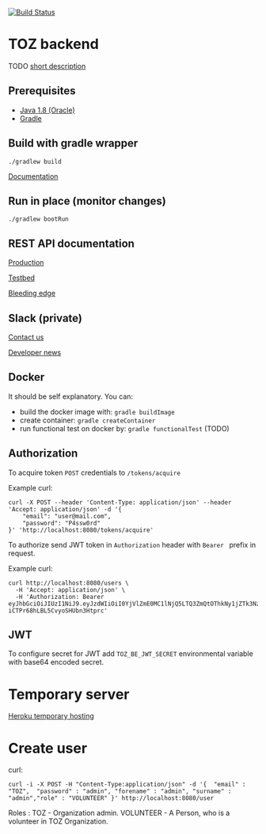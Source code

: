 [![Build Status](https://travis-ci.org/blstream/TOZ_BE.svg?branch=master)](https://travis-ci.org/blstream/TOZ_BE)

# TOZ backend

TODO [short description](https://en.support.wordpress.com/markdown-quick-reference/)

## Prerequisites

* [Java 1.8 (Oracle)](http://www.oracle.com/technetwork/java/javase/downloads/jdk8-downloads-2133151.html)
* [Gradle](https://docs.gradle.org/current/userguide/installation.html)

## Build with gradle wrapper

    ./gradlew build

[Documentation](http://docs.spring.io/spring-boot/docs/current/reference/html/build-tool-plugins-gradle-plugin.html)

## Run in place (monitor changes)

    ./gradlew bootRun

## REST API documentation

[Production](http://patronage2017.blstream.com/swagger-ui.html)

[Testbed](http://testbed.patronage2017.blstream.com/swagger-ui.html)

[Bleeding edge](http://dev.patronage2017.blstream.com/swagger-ui.html)

## Slack (private)

[Contact us](https://patronage-2017.slack.com/messages/backend-public)

[Developer news](https://patronage-2017.slack.com/messages/backend-ci/)

## Docker

It should be self explanatory. You can:

- build the docker image with: `gradle buildImage`
- create container: `gradle createContainer`
- run functional test on docker by: `gradle functionalTest` (TODO)

## Authorization

To acquire token `POST` credentials to `/tokens/acquire`

Example curl:
```
curl -X POST --header 'Content-Type: application/json' --header 'Accept: application/json' -d '{ 
    "email": "user@mail.com",
    "password": "P4ssw0rd" 
}' 'http://localhost:8080/tokens/acquire'
```

To authorize send JWT token in `Authorization` header with `Bearer ` prefix in request.

Example curl:
```
curl http://localhost:8080/users \
  -H 'Accept: application/json' \
  -H 'Authorization: Bearer eyJhbGciOiJIUzI1NiJ9.eyJzdWIiOiI0YjVlZmE0MC1lNjQ5LTQ3ZmQtOThkNy1jZTk3NzBlYTZlY2QiLCJlbWFpbCI6InVzZXJAbWFpbC5jb20iLCJzY29wZXMiOlsiVE9aIl0sImlhdCI6MTQ5MjE3MTY4MSwiZXhwIjoxNDkyMjU4MDgxfQ.Z3iZ3zlgV0_iZAk-iCTPr68hLBL5CvyoSHUbn3Htprc'
```

## JWT 

To configure secret for JWT add `TOZ_BE_JWT_SECRET` environmental variable with base64 encoded secret.

# Temporary server

[Heroku temporary hosting](https://vast-plains-10769.herokuapp.com/)

# Create user
curl:
```
curl -i -X POST -H "Content-Type:application/json" -d '{  "email" : "TOZ",  "password" : "admin", "forename" : "admin", "surname" : "admin","role" : "VOLUNTEER" }' http://localhost:8080/user
```
Roles :
TOZ - Organization admin.
VOLUNTEER - A Person, who is a volunteer in TOZ Organization.

